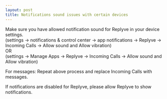 ```yaml
---
layout: post
title: Notifications sound issues with certain devices
---
```

Make sure you have allowed notification sound for Replyve in your device settings.\
(settings -> notifications & control center -> app notifications -> Replyve -> Incoming Calls -> Allow sound and Allow vibration)\
OR\
(settings -> Manage Apps -> Replyve -> Incoming Calls -> Allow sound and Allow vibration)

For messages:
Repeat above process and replace Incoming Calls with messages.

If notifications are disabled for Replyve, please allow Replyve to show notifications.